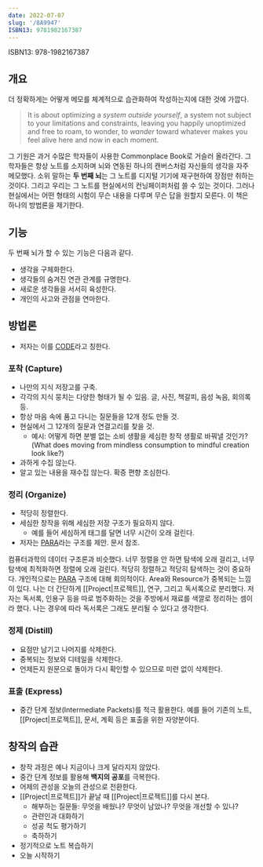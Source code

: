 ```yaml
---
date: 2022-07-07
slug: '/8A9947'
ISBN13: 9781982167387
---
```


ISBN13: 978-1982167387

## 개요

더 정확하게는 어떻게 메모를 체계적으로 습관화하여 작성하는지에 대한 것에 가깝다.

> It is about optimizing a _system outside yourself_, a system not subject to your limitations and constraints, leaving you happily unoptimized and free to roam, to wonder, to _wander_ toward whatever makes you feel alive here and now in each moment.

그 기원은 과거 수많은 학자들이 사용한 Commonplace Book로 거슬러 올라간다.
그 학자들은 항상 노트를 소지하며 뇌와 연동된 하나의 캔버스처럼 자신들의 생각을 자주 메모했다.
소위 말하는 **두 번째 뇌**는 그 노트를 디지털 기기에 재구현하여 장점만 취하는 것이다.
그리고 우리는 그 노트를 현실에서의 컨닝페이퍼처럼 쓸 수 있는 것이다.
그러나 현실에서는 어떤 형태의 시험이 무슨 내용을 다루며 무슨 답을 원할지 모른다.
이 책은 하나의 방법론을 제기한다.

## 기능

두 번째 뇌가 할 수 있는 기능은 다음과 같다.

- 생각을 구체화한다.
- 생각들의 숨겨진 연관 관계를 규명한다.
- 새로운 생각들을 서서히 육성한다.
- 개인의 사고와 관점을 연마한다.

## 방법론

- 저자는 이를 [CODE](/r/D6FDF3)라고 칭한다.

### 포착 (Capture)

- 나만의 지식 저장고를 구축.
- 각각의 지식 뭉치는 다양한 형태가 될 수 있음. 글, 사진, 책갈피, 음성 녹음, 회의록 등.
- 항상 마음 속에 품고 다니는 질문들을 12개 정도 만들 것.
- 현실에서 그 12개의 질문과 연결고리를 찾을 것.
  - 예시: 어떻게 하면 분별 없는 소비 생활을 세심한 창작 생활로 바꿔낼 것인가? (What does moving from mindless consumption to mindful creation look like?)
- 과하게 수집 않는다.
- 알고 있는 내용을 재수집 않는다. 확증 편향 조심한다.

### 정리 (Organize)

- 적당히 정렬한다.
- 세심한 창작을 위해 세심한 저장 구조가 필요하지 않다.
  - 예를 들어 세심하게 태그를 달면 너무 시간이 오래 걸린다.
- 저자는 [PARA](/r/B4364B)라는 구조를 제안. 문서 참조.

컴퓨터과학의 데이터 구조론과 비슷했다.
너무 정렬을 안 하면 탐색에 오래 걸리고, 너무 탐색에 최적화하면 정렬에 오래 걸린다.
적당히 정렬하고 적당히 탐색하는 것이 중요하다.
개인적으로는 [PARA](/r/B4364B) 구조에 대해 회의적이다.
Area와 Resource가 중복되는 느낌이 있다.
나는 더 간단하게 [[Project|프로젝트]], 연구, 그리고 독서록으로 분리했다.
저자는 독서록, 인용구 등을 따로 범주화하는 것을 주방에서 재료를 색깔로 정리하는 셈이라 했다.
나는 경우에 따라 독서록은 그래도 분리될 수 있다고 생각한다.

### 정제 (Distill)

- 요점만 남기고 나머지를 삭제한다.
- 중복되는 정보와 디테일을 삭제한다.
- 언제든지 원문으로 돌아가 다시 확인할 수 있으므로 미련 없이 삭제한다.

### 표출 (Express)

- 중간 단계 정보(Intermediate Packets)를 적극 활용한다. 예를 들어 기존의 노트, [[Project|프로젝트]], 문서, 계획 등은 표출을 위한 자양분이다.

## 창작의 습관

- 창작 과정은 예나 지금이나 크게 달라지지 않았다.
- 중간 단계 정보를 활용해 **백지의 공포**를 극복한다.
- 어제의 관성을 오늘의 관성으로 전환한다.
- [[Project|프로젝트]]가 끝날 때 [[Project|프로젝트]]를 다시 본다.
  - 해부하는 질문들: 무엇을 배웠나? 무엇이 남았나? 무엇을 개선할 수 있나?
  - 관련인과 대화하기
  - 성공 척도 평가하기
  - 축하하기
- 정기적으로 노트 복습하기
- 오늘 시작하기
